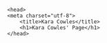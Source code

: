 <!DOCTYPE html>

<HTML>
    
    <head>
    <meta charset="utf-8">
        <title>Kara Cowles</title>
        <h1>Kara Cowles' Page</h1>
    </head>
</html>
